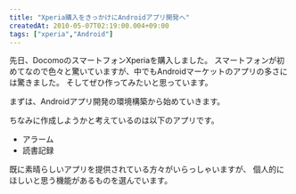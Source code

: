 ```yaml
---
title: "Xperia購入をきっかけにAndroidアプリ開発へ"
createdAt: 2010-05-07T02:19:00.004+09:00
tags: ["xperia","Android"]
---
```

先日、DocomoのスマートフォンXperiaを購入しました。
スマートフォンが初めてなので色々と驚いていますが、中でもAndroidマーケットのアプリの多さには驚きました。
そしてぜひ作ってみたいと思っています。
<!--more-->
まずは、Androidアプリ開発の環境構築から始めていきます。

ちなみに作成しようかと考えているのは以下のアプリです。

-  アラーム
- 読書記録

既に素晴らしいアプリを提供されている方々がいらっしゃいますが、
個人的にほしいと思う機能があるものを選んでいます。
